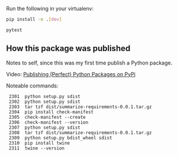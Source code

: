 Run the following in your virtualenv:

```sh
pip install -e .[dev]

pytest
```

## How this package was published

Notes to self, since this was my first time publish a Python package.

Video: [Publishing (Perfect) Python Packages on PyPi](https://www.youtube.com/watch?v=GIF3LaRqgXo)


Noteable commands:

```
 2301  python setup.py sdist
 2302  python setup.py sdist
 2303  tar tzf dist/summarize-requirements-0.0.1.tar.gz
 2304  pip install check-manifest
 2305  check-manifest --create
 2306  check-manifest --version
 2307  python setup.py sdist
 2308  tar tzf dist/summarize-requirements-0.0.1.tar.gz
 2309  python setup.py bdist_wheel sdist
 2310  pip install twine
 2311  twine --version
```